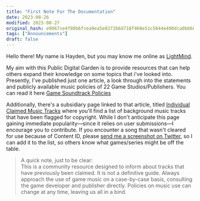```yaml
---
title: "First Note For The Documentation"
date: 2023-08-26
modified: 2023-08-27
original_hash: e9067ce4f80b6fcea9ea5e8372b6d710f460e51c5644e490dca0b668c9921818
tags: ["Announcements"]
draft: false
---
```



Hello there! My name is Hayden, but you may know me online as [LightMind](https://twitter.com/ItsLightMind).

My aim with this Public Digital Garden is to provide resources that can help others expand their knowledge on some topics that i've looked into. Presently, I've published just one article, a look through into the statements and publicly available music policies of 22 Game Studios/Publishers. You can read it here [Game Soundtrack Policies](/game-soundtrack-policies)

Additionally, there's a subsidiary page linked to that article, titled [Individual Claimed Music Tracks](/individual-claimed-music-tracks) where you'll find a list of background music tracks that have been flagged for copyright. While I don't anticipate this page gaining immediate popularity—since it relies on user submissions—I encourage you to contribute. If you encounter a song that wasn't cleared for use because of Content ID, please [send me a screenshot on Twitter](https://twitter.com/itslightmind), so I can add it to the list, so others know what games/series might be off the table.

> A quick note, just to be clear:  
> This is a community resource designed to inform about tracks that have previously been claimed. It is not a definitive guide. Always approach the use of game music on a case-by-case basis, consulting the game developer and publisher directly. Policies on music use can change at any time, leaving us all in a bind.
